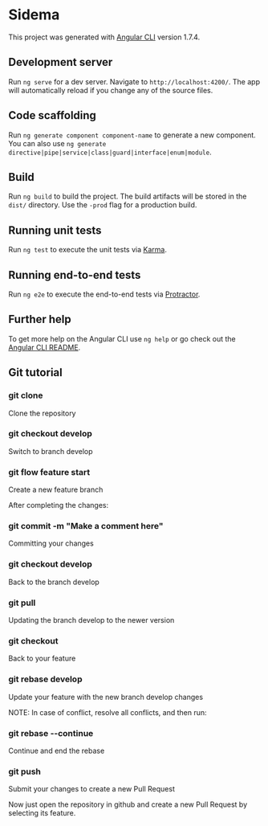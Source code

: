 # Sidema

This project was generated with [Angular CLI](https://github.com/angular/angular-cli) version 1.7.4.

## Development server

Run `ng serve` for a dev server. Navigate to `http://localhost:4200/`. The app will automatically reload if you change any of the source files.

## Code scaffolding

Run `ng generate component component-name` to generate a new component. You can also use `ng generate directive|pipe|service|class|guard|interface|enum|module`.

## Build

Run `ng build` to build the project. The build artifacts will be stored in the `dist/` directory. Use the `-prod` flag for a production build.

## Running unit tests

Run `ng test` to execute the unit tests via [Karma](https://karma-runner.github.io).

## Running end-to-end tests

Run `ng e2e` to execute the end-to-end tests via [Protractor](http://www.protractortest.org/).

## Further help

To get more help on the Angular CLI use `ng help` or go check out the [Angular CLI README](https://github.com/angular/angular-cli/blob/master/README.md).


## Git tutorial

### git clone <repository-link>
Clone the repository

### git checkout develop
Switch to branch develop

### git flow feature start <feature-name>
Create a new feature branch

After completing the changes:

### git commit -m "Make a comment here"
Committing your changes

### git checkout develop
Back to the branch develop

### git pull
Updating the branch develop to the newer version

### git checkout <name-of-your-feature>
Back to your feature

### git rebase develop
Update your feature with the new branch develop changes

NOTE: In case of conflict, resolve all conflicts, and then run:

### git rebase --continue
Continue and end the rebase

### git push <name-of-your-feature>
Submit your changes to create a new Pull Request

Now just open the repository in github and create a new Pull Request by selecting its feature.
